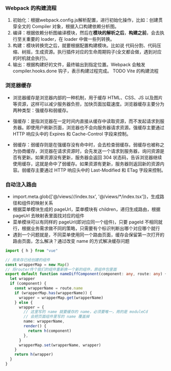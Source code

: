 ### Webpack 的构建流程
1. 初始化：根据webpack.config.js解析配置，进行初始化操作，比如：创建贯穿全文的 Compiler 对象，根据入口构建依赖分析图。
2. 编译：根据依赖分析图编译模块，然后在**模块的解析之后**，**构建之前**，会去执行至关重要的 loader，在 loader 中做一些列转换。
3. 构建：模块转换完之后，就要根据配置构建模块。比如说 代码分割、代码压缩、树摇，生成资源。执行插件对应的生命周期钩子(全文都会做，遇到对应的时机就会执行)。
4. 输出：根据构建好的文件，最终输出到指定位置。Webpack 会触发 compiler.hooks.done 钩子，表示构建过程完成。
TODO Vite 的构建流程



### 浏览器缓存
- 浏览器缓存是浏览器内部的一种机制，用于缓存 HTML、CSS、JS 以及图片等资源，这样可以减少服务器负担，加快页面加载速度。浏览器缓存主要分为两种类型：强缓存和弱缓存。

- 强缓存：是指浏览器在一定时间内直接从缓存中读取资源，而不发起请求到服务器。即使用户刷新页面，浏览器也不会向服务器请求资源。强缓存主要通过 HTTP 响应头中的 Expires 和 Cache-Control 字段来控制。
- 弱缓存：弱缓存则是在强缓存没有命中时，会去检查弱缓存。弱缓存也被称之为协商缓存，浏览器在请求资源时，会先发送一个请求到服务器，询问资源是否有更新。如果资源没有更新，服务器会返回 304 状态码，告诉浏览器继续使用缓存，这就是命中了弱缓存。如果资源有更新，服务器则返回新的资源内容。弱缓存主要通过 HTTP 响应头中的 Last-Modified 和 ETag 字段来控制。



### 自动注入路由
- import.meta.glob(['@/views/*/*/index.tsx', '@/views/*/index.tsx'])，生成路径和组件的映射关系
- 根据菜单模块生成的 pageUrl，菜单模块有 children，递归生成路由，根据 pageUrl 去映射表里面找对应的组件
- 菜单模块可以有同样的 pageUrl(即对应同一个组件)，只要 pageId 不相同就行，根据业务需求做不同的策略，只需要有个标识判断出哪个对应哪个就行
- 遇到一个问题就是，不同菜单使用同一个路由页面，缓存会保留第一次打开的路由页面，怎么解决？通过改变 name 的方式解决缓存问题
```ts
import { h } from "vue"

// 用来存已经创建的组件
const wrapperMap = new Map()
// 将router传个我们的组件重新换一个新的组件，原组件包里面
export default function nameDiffComponent(component: any, route: any) {
  let wrapper
  if (component) {
    const wrapperName = route.name
    if (wrapperMap.has(wrapperName)) {
      wrapper = wrapperMap.get(wrapperName)
    } else {
      wrapper = {
        // 这里写的 name 就要缓存的 name，必须要唯一，用的是 moduleCd
        // 会把页面组件里写的 name 覆盖掉
        name: wrapperName,
        render() {
          return h(component)
        },
      }
      wrapperMap.set(wrapperName, wrapper)
    }
    return h(wrapper)
  }
}

```


